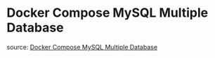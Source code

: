 # Docker Compose MySQL Multiple Database

source: [Docker Compose MySQL Multiple Database](https://onexlab-io.medium.com/docker-compose-mysql-multiple-database-fe640938e06b)
